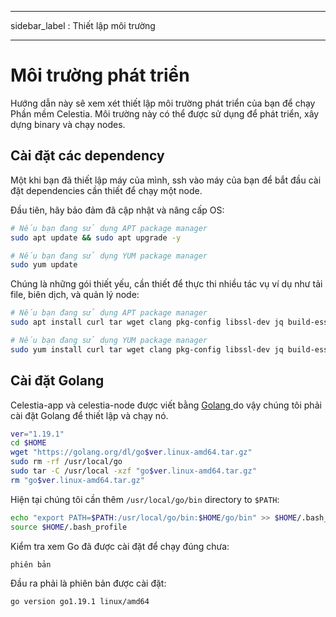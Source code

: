 - - -
sidebar_label : Thiết lập môi trường
- - -

# Môi trường phát triển

Hướng dẫn này sẽ xem xét thiết lập môi trường phát triển của bạn để chạy Phần mềm Celestia. Môi trường này có thể được sử dụng để phát triển, xây dựng binary và chạy nodes.

## Cài đặt các dependency

Một khi bạn đã thiết lập máy của mình, ssh vào máy của bạn để bắt đầu cài đặt dependencies cần thiết để chạy một node.

Đầu tiên, hãy bảo đảm đã cập nhật và nâng cấp OS:

```sh
# Nếu bạn đang sử dụng APT package manager
sudo apt update && sudo apt upgrade -y

# Nếu bạn đang sử dụng YUM package manager
sudo yum update
```

Chúng là những gói thiết yếu, cần thiết để thực thi nhiều tác vụ ví dụ như tải file, biên dịch, và quản lý node:

<!-- markdownlint-disable MD013 -->
```sh
# Nếu bạn đang sử dụng APT package manager
sudo apt install curl tar wget clang pkg-config libssl-dev jq build-essential git make ncdu -y

# Nếu bạn đang sử dụng YUM package manager
sudo yum install curl tar wget clang pkg-config libssl-dev jq build-essential git make ncdu -y
```
<!-- markdownlint-enable MD013 -->

## Cài đặt Golang

Celestia-app và celestia-node được viết bằng [ Golang ](https://go.dev/) do vậy chúng tôi phải cài đặt Golang để thiết lập và chạy nó.

```sh
ver="1.19.1"
cd $HOME
wget "https://golang.org/dl/go$ver.linux-amd64.tar.gz"
sudo rm -rf /usr/local/go
sudo tar -C /usr/local -xzf "go$ver.linux-amd64.tar.gz"
rm "go$ver.linux-amd64.tar.gz"
```

Hiện tại chúng tôi cần thêm `/usr/local/go/bin` directory to `$PATH`:

```sh
echo "export PATH=$PATH:/usr/local/go/bin:$HOME/go/bin" >> $HOME/.bash_profile
source $HOME/.bash_profile
```

Kiểm tra xem Go đã được cài đặt để chạy đúng chưa:

```sh
phiên bản
```

Đầu ra phải là phiên bản được cài đặt:

```sh
go version go1.19.1 linux/amd64
```
